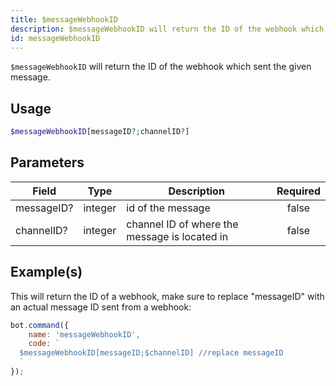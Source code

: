 ```yaml
---
title: $messageWebhookID
description: $messageWebhookID will return the ID of the webhook which sent the given message.
id: messageWebhookID
---
```


`$messageWebhookID` will return the ID of the webhook which sent the given message.

## Usage

```php
$messageWebhookID[messageID?;channelID?]
```

## Parameters

| Field      | Type    | Description                                   | Required |
|------------|---------|-----------------------------------------------|:--------:|
| messageID? | integer | id of the message                             |  false   |
| channelID? | integer | channel ID of where the message is located in |  false   |

## Example(s)

This will return the ID of a webhook, make sure to replace "messageID" with an actual message ID sent from a webhook:

```javascript
bot.command({
    name: 'messageWebhookID',
    code: `
  $messageWebhookID[messageID;$channelID] //replace messageID
  `
});
```
